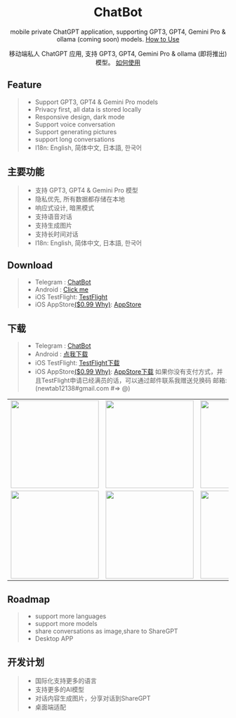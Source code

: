<div align="center">

<h1 align="center">ChatBot</h1>

mobile private ChatGPT application, supporting GPT3, GPT4, Gemini Pro & ollama (coming soon) models. [How to Use](./USAGE.md)

移动端私人 ChatGPT 应用, 支持 GPT3, GPT4, Gemini Pro & ollama (即将推出) 模型。 [如何使用](./USAGE.md)

</div>

## Feature

> * Support GPT3, GPT4 & Gemini Pro models
>* Privacy first, all data is stored locally
>* Responsive design, dark mode
>* Support voice conversation
>* Support generating pictures
>* support long conversations
>* I18n: English, 简体中文, 日本語, 한국어

## 主要功能

> * 支持 GPT3, GPT4 & Gemini Pro 模型
>* 隐私优先, 所有数据都存储在本地
>* 响应式设计, 暗黑模式
>* 支持语音对话
>* 支持生成图片
>* 支持长时间对话
>* I18n: English, 简体中文, 日本語, 한국어

## Download

> * Telegram : [ChatBot](https://t.me/chatbot_all)
>* Android : [Click me](https://github.com/ChatBot-All/chatbot-app/releases)
>* iOS TestFlight: [TestFlight](https://testflight.apple.com/join/Znpyd2IF)
>* iOS AppStore[($0.99 Why)](./WHY.md): [AppStore](https://apps.apple.com/app/cchatbot/id6499505508)

## 下载

> * Telegram : [ChatBot](https://t.me/chatbot_all)
>* Android : [点我下载](https://github.com/ChatBot-All/chatbot-app/releases)
>* iOS TestFlight: [TestFlight下载](https://testflight.apple.com/join/Znpyd2IF)
>* iOS AppStore[($0.99 Why)](./WHY.md): [AppStore下载](https://apps.apple.com/app/cchatbot/id6499505508)
如果你没有支付方式，并且TestFlight申请已经满员的话，可以通过邮件联系我赠送兑换码 邮箱:(newtab12138#gmail.com #=> @)

<table>

<tr>

<td><center><img src="https://github.com/ChatBot-All/chatbot-app/blob/main/art/1.PNG" width="200"  /></center></td>
<td><center><img src="https://github.com/ChatBot-All/chatbot-app/blob/main/art/2.PNG" width="200"  /></center></td>
<td><center><img src="https://github.com/ChatBot-All/chatbot-app/blob/main/art/3.PNG" width="200"  /></center></td>

</tr>

<tr>

<td><center><img src="https://github.com/ChatBot-All/chatbot-app/blob/main/art/4.PNG" width="200" /></center></td>
<td><center><img src="https://github.com/ChatBot-All/chatbot-app/blob/main/art/5.PNG" width="200"  /></center></td>
<td><center><img src="https://github.com/ChatBot-All/chatbot-app/blob/main/art/6.PNG" width="200" /></center></td>

</tr>

</table>

## Roadmap
>* support more languages
>* support more models
>* share conversations as image,share to ShareGPT
>* Desktop APP

## 开发计划
>* 国际化支持更多的语言
>* 支持更多的AI模型
>* 对话内容生成图片，分享对话到ShareGPT
>* 桌面端适配



